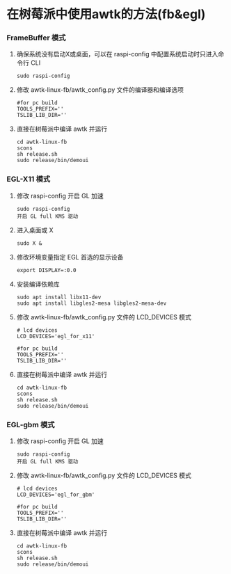 # 在树莓派中使用awtk的方法(fb&egl)

### FrameBuffer 模式

1. 确保系统没有启动X或桌面，可以在 raspi-config 中配置系统启动时只进入命令行 CLI

   ```
   sudo raspi-config
   ```

2. 修改 awtk-linux-fb/awtk_config.py 文件的编译器和编译选项

   ```
   #for pc build
   TOOLS_PREFIX=''
   TSLIB_LIB_DIR=''
   ```

3. 直接在树莓派中编译 awtk 并运行

   ```
   cd awtk-linux-fb
   scons
   sh release.sh
   sudo release/bin/demoui
   ```

### EGL-X11 模式

1. 修改 raspi-config 开启 GL 加速

   ```
   sudo raspi-config
   开启 GL full KMS 驱动
   ```

2. 进入桌面或 X

   ```
   sudo X &
   ```

3. 修改环境变量指定 EGL 首选的显示设备

   ```
   export DISPLAY=:0.0
   ```

4. 安装编译依赖库

   ```
   sudo apt install libx11-dev
   sudo apt install libgles2-mesa libgles2-mesa-dev
   ```

5. 修改 awtk-linux-fb/awtk_config.py 文件的 LCD_DEVICES 模式

   ```
   # lcd devices
   LCD_DEVICES='egl_for_x11'
   
   #for pc build
   TOOLS_PREFIX=''
   TSLIB_LIB_DIR=''
   ```

6. 直接在树莓派中编译 awtk 并运行

   ```
   cd awtk-linux-fb
   scons
   sh release.sh
   sudo release/bin/demoui
   ```

### EGL-gbm 模式

1. 修改 raspi-config 开启 GL 加速

   ```
   sudo raspi-config
   开启 GL full KMS 驱动
   ```

2. 修改 awtk-linux-fb/awtk_config.py 文件的 LCD_DEVICES 模式

   ```
   # lcd devices
   LCD_DEVICES='egl_for_gbm'
   
   #for pc build
   TOOLS_PREFIX=''
   TSLIB_LIB_DIR=''
   ```

3. 直接在树莓派中编译 awtk 并运行

   ```
   cd awtk-linux-fb
   scons
   sh release.sh
   sudo release/bin/demoui
   ```

